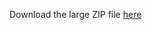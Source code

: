 Download the large ZIP file [here](https://drive.google.com/uc?export=download&id=1Ynp6ugQhgM3cJMr588PfFNEsXckapsPP)
